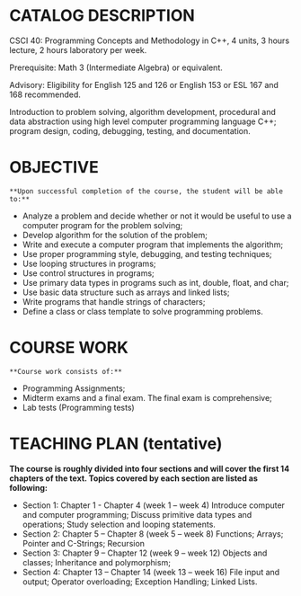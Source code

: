 

# CATALOG DESCRIPTION
CSCI 40: Programming Concepts and Methodology in C++, 4 units, 3 hours lecture,
2 hours laboratory per week.

Prerequisite: 	Math 3 (Intermediate Algebra) or equivalent.

Advisory: 	Eligibility for English 125 and 126 or English 153 or ESL 167 and 168
recommended.

Introduction to problem solving, algorithm development, procedural and data abstraction using high level computer programming language C++; program design, coding, debugging, testing, and documentation.

# OBJECTIVE
	**Upon successful completion of the course, the student will be able to:**
* Analyze a problem and decide whether or not it would be useful to use a computer     program for the problem solving;
* Develop algorithm for the solution of the problem;
* Write and execute a computer program that implements the algorithm;
* Use proper programming style, debugging, and testing techniques;
* Use looping structures in programs;
* Use control structures in programs;
* Use primary data types in programs such as int, double, float, and char;
* Use basic data structure such as arrays and linked lists;
* Write programs that handle strings of characters;
* Define a class or class template to solve programming problems.
# COURSE WORK
	**Course work consists of:**
* Programming Assignments;
* Midterm exams and a final exam. The final exam is comprehensive;
* Lab tests (Programming tests)
# TEACHING PLAN (tentative)
**The course is roughly divided into four sections and will cover the first 14 chapters of the text. Topics covered by each section are listed as following:**
* Section 1:  	Chapter 1 - Chapter 4 (week 1 – week 4)
  Introduce computer and computer programming; Discuss primitive data types and operations; Study selection and looping statements.		
* Section 2:  	Chapter 5 – Chapter 8 (week 5 – week 8)
	Functions; Arrays; Pointer and C-Strings; Recursion
* Section 3:  	Chapter 9 – Chapter 12 (week 9 – week 12)
	Objects and classes; Inheritance and polymorphism;
* Section 4:	Chapter 13 – Chapter 14 (week 13 – week 16)
	File input and output; Operator overloading; Exception Handling;
	Linked Lists.
